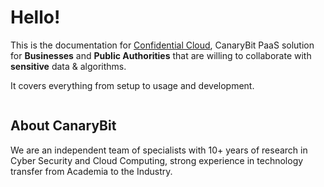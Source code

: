 # Hello!

This is the documentation for [Confidential Cloud](https://confidentialcloud.io), CanaryBit PaaS solution for **Businesses** and **Public Authorities** that are willing to collaborate with **sensitive** data & algorithms.

It covers everything from setup to usage and development.

<embed src="https://www.canarybit.eu/wp-content/uploads/2022/01/confidential-cloud-architecture-light.png" alt="CanaryBit Confidential Cloud" width="100%" />

## About CanaryBit

We are an independent team of specialists with 10+ years of research in Cyber Security and Cloud Computing, strong experience in technology transfer from Academia to the Industry.
